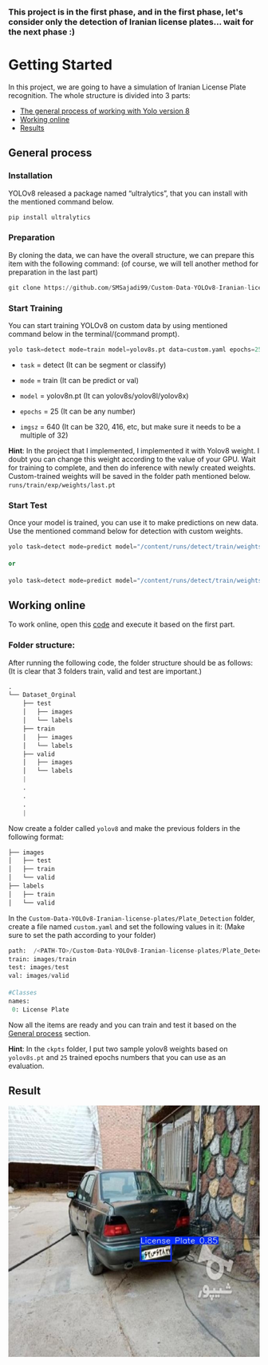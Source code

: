 
 ### **This project is in the first phase, and in the first phase, let's consider only the detection of Iranian license plates... wait for the next phase :)**

# Getting Started
In this project, we are going to have a simulation of Iranian License Plate recognition.
The whole structure is divided into 3 parts:
* [The general process of working with Yolo version 8](https://github.com/SMSajadi99/Custom-Data-YOLOv8-Iranian-license-plates/blob/main/README.md#general-process)
* [Working online](https://github.com/SMSajadi99/Custom-Data-YOLOv8-Iranian-license-plates/blob/main/README.md#working-online)
* [Results](https://github.com/SMSajadi99/Custom-Data-YOLOv8-Iranian-license-plates/blob/main/README.md#result)

## General process
### Installation
YOLOv8 released a package named “ultralytics”, that you can install with the mentioned command below.
```python
pip install ultralytics
```
### Preparation
By cloning the data, we can have the overall structure, we can prepare this item with the following command: (of course, we will tell another method for preparation in the last part)
```python
git clone https://github.com/SMSajadi99/Custom-Data-YOLOv8-Iranian-license-plates.git
```
### Start Training
You can start training YOLOv8 on custom data by using mentioned command below in the terminal/(command prompt).
```python
yolo task=detect mode=train model=yolov8s.pt data=custom.yaml epochs=25 imgsz=640
```
* `task` = detect (It can be segment or classify)

* `mode` = train (It can be predict or val)

* `model` = yolov8n.pt (It can yolov8s/yolov8l/yolov8x)

* `epochs` = 25 (It can be any number)

* `imgsz` = 640 (It can be 320, 416, etc, but make sure it needs to be a multiple of 32)

**Hint**: In the project that I implemented, I implemented it with Yolov8 weight. I doubt you can change this weight according to the value of your GPU.
Wait for training to complete, and then do inference with newly created weights. Custom-trained weights will be saved in the folder path mentioned below.
```runs/train/exp/weights/last.pt```

### Start Test
Once your model is trained, you can use it to make predictions on new data. Use the mentioned command below for detection with custom weights.
```python
yolo task=detect mode=predict model="/content/runs/detect/train/weights/last.pt" source="test.png"

or

yolo task=detect mode=predict model="/content/runs/detect/train/weights/last.pt" source="test.mp4"
```
## Working online
To work online, open this [code](https://github.com/SMSajadi99/Custom-Data-YOLOv8-Iranian-license-plates/blob/main/Plate_Detection/Custom_Data_YOLOv8.ipynb) and execute it based on the first part.

### Folder structure:
After running the following code, the folder structure should be as follows: (It is clear that 3 folders train, valid and test are important.)
```python
.
└── Dataset_Orginal
    ├── test
    │   ├── images
    │   └── labels
    ├── train
    │   ├── images
    │   └── labels
    ├── valid
    │   ├── images
    │   └── labels
    |
    .
    .
    .
    |
```
Now create a folder called ‍‍`yolov8` and make the previous folders in the following format:
```python
├── images
│   ├── test
│   ├── train
│   └── valid
├── labels
│   ├── train
│   └── valid
```
In the `Custom-Data-YOLOv8-Iranian-license-plates/Plate_Detection` folder, create a file named `custom.yaml` and set the following values in it: (Make sure to set the path according to your folder)
```python
path:  /<PATH-TO>/Custom-Data-YOLOv8-Iranian-license-plates/Plate_Detection
train: images/train
test: images/test
val: images/valid

#Classes
names:
 0: License Plate
```
Now all the items are ready and you can train and test it based on the [General process](https://github.com/SMSajadi99/Custom-Data-YOLOv8-Iranian-license-plates/blob/main/README.md#general-process) section.

**Hint**: In the `ckpts` folder, I put two sample yolov8 weights based on `yolov8s.pt` and `25` trained epochs numbers that you can use as an evaluation.

## Result

![d41b9bcf-9cd2-4478-9654-e16cc03a8e9a](https://github.com/SMSajadi99/Custom-Data-YOLOv8-Iranian-license-plates/blob/main/Plate_Detection/Result_YOLOv8/406_jpg.rf.c7df3de61c0cbbcc8f269a716acf5e73.jpg)




